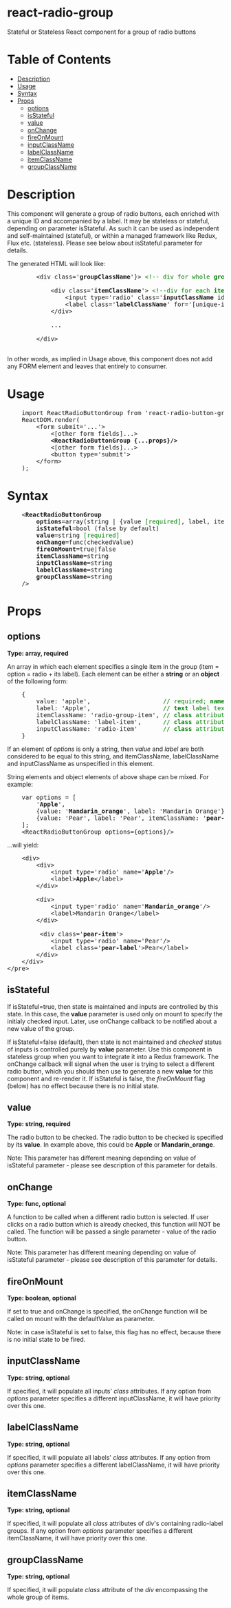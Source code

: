 # react-radio-group
Stateful or Stateless React component for a group of radio buttons

<h1> Table of Contents </h1>

<ul>
	<li><a href='#Description'>Description</a></li>
	<li><a href='#Usage'>Usage</a></li>
	<li><a href='#Syntax'>Syntax</a></li>
	<li><a href='#Props'>Props</a>
	    <ul>
		    <li><a href='#options'>options</a></li>
		    <li><a href='#isStateful'>isStateful</a></li>
		    <li><a href='#value'>value</a></li>
		    <li><a href='#onChange'>onChange</a></li>
		    <li><a href='#fireOnMount'>fireOnMount</a></li>
		    <li><a href='#inputClassName'>inputClassName</a></li>
		    <li><a href='#labelClassName'>labelClassName</a></li>
		    <li><a href='#itemClassName'>itemClassName</a></li>
		    <li><a href='#groupClassName'>groupClassName</a></li>
	    </ul>
	</li>
</ul>

<a name='Description'></a>
<h1> Description </h1>
<p>
    This component will generate a group of radio buttons, each enriched with a unique ID and accompanied by a label. It may be stateless or stateful, depending on parameter isStateful. As such it can be used as independent and self-maintained (stateful), or within a managed framework like Redux, Flux etc. (stateless). Please see below <a name='#isStateful'>about isStateful parameter</a> for details.
</p>

<p>
    The generated HTML will look like:
</p>

<pre>
        &lt;div class='<b>groupClassName</b>'}&gt; <span style='color: green'>&lt;!-- div for whole <b>group</b> --&gt;</span>

            &lt;div class='<b>itemClassName</b>'&gt; <span style='color: green'>&lt;!--div for each <b>item</b> --&gt;</span>
                &lt;input type='radio' class='<b>inputClassName</b> id='[unique-id]' name='<b>value</b>' /&gt;
                &lt;label class='<b>labelClassName</b>' for='[unique-id]'&gt;<b>Label</b>&lt;/label&gt;
            &lt;/div&gt;

            ...

        &lt;/div&gt;
    </pre>

<p>
    In other words, as implied in Usage above, this component does not add any FORM element and leaves that entirely to consumer.
</p>

<a name='Usage'></a>
<h1> Usage </h1>
<pre>
    import ReactRadioButtonGroup from 'react-radio-button-group';
    ReactDOM.render(
        &lt;form submit='...'&gt;
            &lt;[other form fields]...&gt;
            <b>&lt;ReactRadioButtonGroup {...props}/&gt;</b>
            &lt;[other form fields]...&gt;
            &lt;button type='submit'&gt;
        &lt;/form&gt;
    );
</pre>

<a name='Syntax'></a>
<h1> Syntax </h1>
<pre>
    &lt;<b>ReactRadioButtonGroup</b>
        <b>options</b>=array(string | {value <span style='color: green'>[required]</span>, label, itemClassName, inputClassName, labelClassName}) <span style='color: green'>[required]</span>
        <b>isStateful</b>=bool (false by default)
        <b>value</b>=string <span style='color: green'>[required]</span>
        <b>onChange</b>=func(checkedValue)
        <b>fireOnMount</b>=true|false
        <b>itemClassName</b>=string
        <b>inputClassName</b>=string
        <b>labelClassName</b>=string
        <b>groupClassName</b>=string
    /&gt;
</pre>


<a name='Props'></a>
<h1> Props </h1>

<a name='options'></a>
<h2>options</h2>
<b>Type: array, required</b>
<p>
    An array in which each element specifies a single item in the group (item = option = radio + its label). Each element can be either a <b>string</b> or an <b>object</b> of the following form:
</p>

<pre>
    {
        value: 'apple',                    <span style='color: green'>// required; <b>name</b> attribute of input[type=radio]</span>
        label: 'Apple',                    <span style='color: green'>// <b>text</b> label text; if not specified, uses <b>value</b></span>
        itemClassName: 'radio-group-item', <span style='color: green'>// <b>class</b> attribute of <b>item</b>, the div encompassing input and label</span>
        labelClassName: 'label-item',      <span style='color: green'>// <b>class</b> attribute of <b>label</b></span>
        inputClassName: 'radio-item'       <span style='color: green'>// <b>class</b> attribute of <b>input</b></span>
    }
</pre>

<p>
    If an element of <i>options</i> is only a string, then <em>value</em> and <em>label</em> are both considered to be equal to this string, and itemClassName, labelClassName and inputClassName as unspecified in this element.
</p>

<p>
    String elements and object elements of above shape can be mixed. For example:
</p>

<pre>
    var options = [
        '<b>Apple</b>',
        {value: '<b>Mandarin_orange</b>', label: 'Mandarin Orange'},
        {value: 'Pear', label: 'Pear', itemClassName: '<b>pear-item</b>', labelClassName: '<b>pear-label</b>'}
    ];
    &lt;ReactRadioButtonGroup options={options}/&gt;
</pre>

<p>
    ...will yield:
</p>

<pre>
    &lt;div&gt;
        &lt;div&gt;
            &lt;input type='radio' name='<b>Apple</b>'/&gt;
            &lt;label&gt;<b>Apple</b>&lt;/label&gt;
        &lt;/div&gt;

        &lt;div&gt;
            &lt;input type='radio' name='<b>Mandarin_orange</b>'/&gt;
            &lt;label&gt;Mandarin Orange&lt;/label&gt;
        &lt;/div&gt;

         &lt;div class='<b>pear-item</b>'&gt;
            &lt;input type='radio' name='Pear'/&gt;
            &lt;label class='<b>pear-label</b>'&gt;Pear&lt;/label&gt;
        &lt;/div&gt;
    &lt;/div&gt;
&lt;/pre&gt;
</pre>

<a name='isStateful'></a>
<h2>isStateful</h2>
If isStateful=true, then state is maintained and inputs are controlled by this state. In this case, the <b>value</b> parameter is used only on mount to specify the initialy checked input. Later, use onChange callback to be notified about a new value of the group.

If isStateful=false (default), then state is not maintained and <i>checked</i> status of inputs is controlled purely by <b>value</b> parameter. Use this component in stateless group when you want to integrate it into a Redux framework. The onChange callback will signal when the user is trying to select a different radio button, which you should then use to generate a new <b>value</b> for this component and re-render it. If isStateful is false, the <i>fireOnMount</i> flag (below) has no effect because there is no initial state.

<a name='value'></a>
<h2>value</h2>
<b>Type: string, required</b>
<p>
    The radio button to be checked. The radio button to be checked is specified by its <b>value</b>. In example above, this could be <b>Apple</b> or <b>Mandarin_orange</b>.
</p>

<p>
    Note: This parameter has different meaning depending on value of isStateful parameter - please see description of this parameter for details.
</p>

<a name='onChange'></a>
<h2>onChange</h2>
<b>Type: func, optional</b>
<p>
    A function to be called when a different radio button is selected. If user clicks on a radio button which is already checked, this function will NOT be called. The function will be passed a single parameter - value of the radio button.
</p>

<p>
    Note: This parameter has different meaning depending on value of isStateful parameter - please see description of this parameter for details.
</p>

<a name='fireOnMount'></a>
<h2>fireOnMount</h2>
<b>Type: boolean, optional</b>
<p>
    If set to true and onChange is specified, the onChange function will be called on mount with the defaultValue as parameter.
</p>

<p>
    Note: in case isStateful is set to false, this flag has no effect, because there is no initial state to be fired.
</p>

<a name='inputClassName'></a>
<h2>inputClassName</h2>
<b>Type: string, optional</b>
<p>
    If specified, it will populate all inputs' <em>class</em> attributes. If any option from <em>options</em> parameter specifies a different inputClassName, it will have priority over this one.
</p>

<a name='labelClassName'></a>
<h2>labelClassName</h2>
<b>Type: string, optional</b>
<p>
    If specified, it will populate all labels' <em>class</em> attributes. If any option from <em>options</em> parameter specifies a different labelClassName, it will have priority over this one.
</p>

<a name='itemClassName'></a>
<h2>itemClassName</h2>
<b>Type: string, optional</b>
<p>
    If specified, it will populate all <em>class</em> attributes of <em>div</em>'s containing radio-label groups. If any option from <em>options</em> parameter specifies a different itemClassName, it will have priority over this one.
</p>

<a name='groupClassName'></a>
<h2>groupClassName</h2>
<b>Type: string, optional</b>
<p>
    If specified, it will populate <em>class</em> attribute of the <em>div</em> encompassing the whole group of items.
</p>

